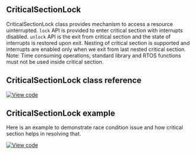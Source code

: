 ## CriticalSectionLock

CriticalSectionLock class provides mechanism to access a resource uinterrupted. `lock` API is provided to enter critical section with interrupts disabled. `unlock` API is the exit from critical section and the state of interrupts is restored upon exit.
Nesting of critical section is supported and interrupts are enabled only when we exit from last nested critical section.
Note: Time consuming operations, standard library and RTOS functions must not be used inside critical section.

## CriticalSectionLock class reference
[![View code](https://www.mbed.com/embed/?type=library)](https://os.mbed.com/docs/v5.6/mbed-os-api-doxy/classmbed_1_1_critical_section_lock.html)

## CriticalSectionLock example

Here is an example to demonstrate race condition issue and how critical section helps in resolving that.

[![View code](https://www.mbed.com/embed/?url=https://os.mbed.com/users/deepikabhavnani/code/mbed-os-example-criticalsection/)](https://os.mbed.com/users/deepikabhavnani/code/mbed-os-example-criticalsection/main.cpp)